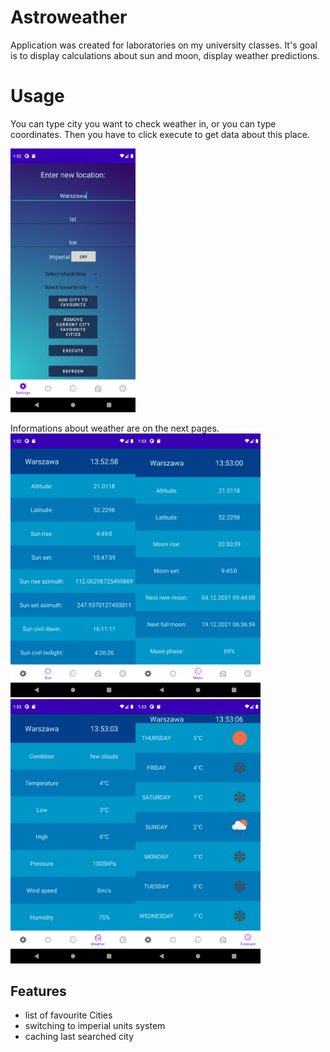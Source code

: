 # Astroweather
Application was created for laboratories on my university classes. 
It's goal is to display calculations about sun and moon, display weather predictions.

# Usage 
You can type city you want to check weather in, or you can type coordinates. Then you have to click execute to get data about this place.

<img src="Screenshots/Screenshot_1637848376.png" width="200">

Informations about weather are on the next pages.
<img src="Screenshots/Screenshot_1637848379.png" width="200"><img src="Screenshots/Screenshot_1637848381.png" width="200"><img src="Screenshots/Screenshot_1637848384.png" width="200"><img src="Screenshots/Screenshot_1637848387.png" width="200">

## Features
- list of favourite Cities
- switching to imperial units system
- caching last searched city

